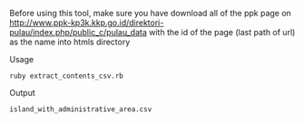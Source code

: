 Before using this tool, make sure you have download all of the ppk page on http://www.ppk-kp3k.kkp.go.id/direktori-pulau/index.php/public_c/pulau_data with the id of the page (last path of url) as the name into htmls directory

Usage
```
ruby extract_contents_csv.rb
```

Output

```
island_with_administrative_area.csv
```
